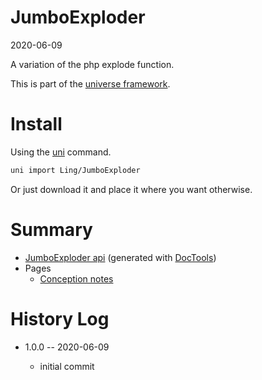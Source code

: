 JumboExploder
===========
2020-06-09



A variation of the php explode function.


This is part of the [universe framework](https://github.com/karayabin/universe-snapshot).


Install
==========
Using the [uni](https://github.com/lingtalfi/universe-naive-importer) command.
```bash
uni import Ling/JumboExploder
```

Or just download it and place it where you want otherwise.






Summary
===========
- [JumboExploder api](https://github.com/lingtalfi/JumboExploder/blob/master/doc/api/Ling/JumboExploder.md) (generated with [DocTools](https://github.com/lingtalfi/DocTools))
- Pages
    - [Conception notes](https://github.com/lingtalfi/JumboExploder/blob/master/doc/pages/conception-notes.md)






History Log
=============

- 1.0.0 -- 2020-06-09

    - initial commit